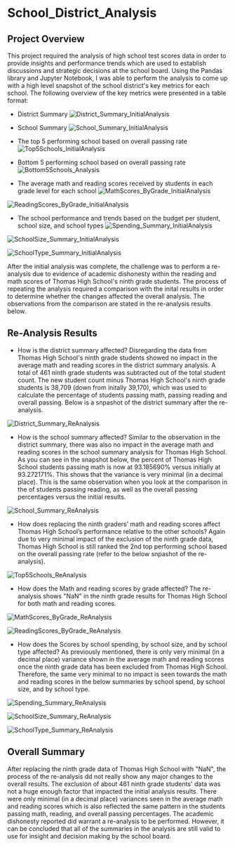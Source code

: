 # School_District_Analysis

## Project Overview
This project required the analysis of high school test scores data in order to provide insights and performance trends which are used to establish discussions and strategic decisions at the school board. Using the Pandas library and Jupyter Notebook, I was able to perform the analysis to come up with a high level snapshot of the school district's key metrics for each school. The following overview of the key metrics were presented in a table format:

* District Summary
![District_Summary_InitialAnalysis](https://github.com/Lora-Borja/School_District_Analysis/blob/main/Resources/District_Summary_InitialAnalysis.PNG)


* School Summary
![School_Summary_InitialAnalysis](https://github.com/Lora-Borja/School_District_Analysis/blob/main/Resources/School_Summary_InitialAnalysis.PNG)


* The top 5 performing school based on overall passing rate
![Top5Schools_InitialAnalysis](https://github.com/Lora-Borja/School_District_Analysis/blob/main/Resources/Top5Schools_InitialAnalysis.PNG)


* Bottom 5 performing school based on overall passing rate
![Bottom5Schools_Analysis](https://github.com/Lora-Borja/School_District_Analysis/blob/main/Resources/Bottom5Schools_Analysis.PNG)


* The average math and reading scores received by students in each grade level for each school
![MathScores_ByGrade_InitialAnalysis](https://github.com/Lora-Borja/School_District_Analysis/blob/main/Resources/MathScores_ByGrade_InitialAnalysis.PNG)

![ReadingScores_ByGrade_InitialAnalysis](https://github.com/Lora-Borja/School_District_Analysis/blob/main/Resources/ReadingScores_ByGrade_InitialAnalysis.PNG)


* The school performance and trends based on the budget per student, school size, and school types
![Spending_Summary_InitialAnalysis](https://github.com/Lora-Borja/School_District_Analysis/blob/main/Resources/Spending_Summary_InitialAnalysis.PNG)

![SchoolSize_Summary_InitialAnalysis](https://github.com/Lora-Borja/School_District_Analysis/blob/main/Resources/SchoolSize_Summary_InitialAnalysis.PNG)

![SchoolType_Summary_InitialAnalysis](https://github.com/Lora-Borja/School_District_Analysis/blob/main/Resources/SchoolType_Summary_InitialAnalysis.PNG)


After the initial analysis was complete, the challenge was to perform a re-analysis due to evidence of academic dishonesty within the reading and math scores of Thomas High School's ninth grade students. The process of repeating the analysis required a comparison with the inital results in order to determine whether the changes affected the overall analysis. The observations from the comparison are stated in the re-analysis results below.

## Re-Analysis Results

* How is the district summary affected?
Disregarding the data from Thomas High School's ninth grade students showed no impact in the average math and reading scores in the district summary analysis. A total of 461 ninth grade students was subtracted out of the total student count. The new student count minus Thomas High School's ninth grade students is 38,709 (down from initally 39,170), which was used to calculate the percentage of students passing math, passing reading and overall passing. Below is a snpashot of the district summary after the re-analysis.

![District_Summary_ReAnalysis](https://github.com/Lora-Borja/School_District_Analysis/blob/main/Resources/District_Summary_ReAnalysis.PNG)


* How is the school summary affected?
Similar to the observation in the district summary, there was also no impact in the average math and reading scores in the school summary analysis for Thomas High School. As you can see in the snapshot below, the percent of Thomas High School students passing math is now at 93.185690% versus initially at 93.272171%. This shows that the variance is very minimal (in a decimal place). This is the same observation when you look at the comparison in the of students passing reading, as well as the overall passing percentages versus the initial results.

![School_Summary_ReAnalysis](https://github.com/Lora-Borja/School_District_Analysis/blob/main/Resources/School_Summary_ReAnalysis.PNG)


* How does replacing the ninth graders’ math and reading scores affect Thomas High School’s performance relative to the other schools?
 Again due to very minimal impact of the exclusion of the ninth grade data, Thomas High School is still ranked the 2nd top performing school based on the overall passing rate (refer to the below snpashot of the re-analysis).

![Top5Schools_ReAnalysis](https://github.com/Lora-Borja/School_District_Analysis/blob/main/Resources/Top5Schools_ReAnalysis.PNG)


* How does the Math and reading scores by grade affected?
The re-analysis shows "NaN" in the ninth grade results for Thomas High School for both math and reading scores.

![MathScores_ByGrade_ReAnalysis](https://github.com/Lora-Borja/School_District_Analysis/blob/main/Resources/MathScores_ByGrade_ReAnalysis.PNG)

![ReadingScores_ByGrade_ReAnalysis](https://github.com/Lora-Borja/School_District_Analysis/blob/main/Resources/ReadingScores_ByGrade_ReAnalysis.PNG)


* How does the Scores by school spending, by school size, and by school type affected?
As previously mentioned, there is only very minimal (in a decimal place) variance shown in the average math and reading scores once the ninth grade data has been excluded from Thomas High School. Therefore, the same very minimal to no impact is seen towards the math and reading scores in the below summaries by school spend, by school size, and by school type. 

![Spending_Summary_ReAnalysis](https://github.com/Lora-Borja/School_District_Analysis/blob/main/Resources/Spending_Summary_ReAnalysis.PNG)

![SchoolSize_Summary_ReAnalysis](https://github.com/Lora-Borja/School_District_Analysis/blob/main/Resources/SchoolSize_Summary_ReAnalysis.PNG)

![SchoolType_Summary_ReAnalysis](https://github.com/Lora-Borja/School_District_Analysis/blob/main/Resources/SchoolType_Summary_ReAnalysis.PNG)


## Overall Summary
After replacing the ninth grade data of Thomas High School with "NaN", the process of the re-analysis dd not really show any major changes to the overall results. The exclusion of about 461 ninth grade students' data was not a huge enough factor that impacted the initial analysis results. There were only minimal (in a decimal place) variances seen in the average math and reading scores which is also reflected the same pattern in the students passing math, reading, and overall passing percentages. The academic dishonesty reported did warrant a re-analysis to be performed. However, it can be concluded that all of the summaries in the analysis are still valid to use for insight and decision making by the school board.
